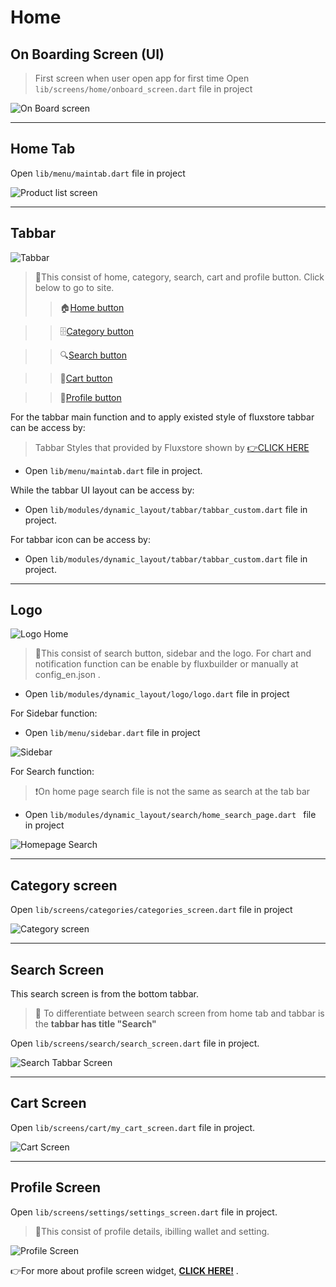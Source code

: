 # Home

## On Boarding Screen (UI)
> First screen when user open app for first time
 Open `lib/screens/home/onboard_screen.dart` file in project

  ![On Board screen](/img/onboard-screen.png)
  
-----
 ## Home Tab
 Open `lib/menu/maintab.dart` file in project

 ![Product list screen](/img/maintab.png)


-----
## Tabbar

 ![Tabbar](/img/tabbar.png)

> 🔲This consist of home, category, search, cart and profile button. Click below to go to site.
>>🏠[Home button](#home-tab)

>>🗄[Category button](category.md)

>>🔍[Search button](#search)

>>👜[Cart button](#cart-screen)

>>👤[Profile button](#profile-screen)

For the tabbar main function and to apply existed style of fluxstore tabbar can be access by:
> Tabbar Styles that provided by Fluxstore shown by [👉CLICK HERE](https://support.inspireui.com/help-center/articles/42/44/11/customize-ui-layout#7-dynamic-tabbar)
+ Open `lib/menu/maintab.dart` file in project.

While the tabbar UI layout can be access by:
+ Open `lib/modules/dynamic_layout/tabbar/tabbar_custom.dart` file in project.

For tabbar icon can be access by:
+ Open `lib/modules/dynamic_layout/tabbar/tabbar_custom.dart` file in project.

-----
## Logo 
 ![Logo Home](/img/logo-home.png)

> 🔲This consist of search button, sidebar and the logo. For chart and notification function can be enable by fluxbuilder or manually at config_en.json . 

+ Open `lib/modules/dynamic_layout/logo/logo.dart` file in project

For Sidebar function:

+ Open `lib/menu/sidebar.dart` file in project

![Sidebar](/img/sidebar.png)


<span id="search">For Search function:<span>

 > ❗On home page search file is not the same as search at the tab bar

+ Open `lib/modules/dynamic_layout/search/home_search_page.dart
` file in project

 ![Homepage Search](/img/search-home.png)

-----

## Category screen
Open ``lib/screens/categories/categories_screen.dart`` file in project

![Category screen](/img/category-screen.png)

-----

## Search Screen
This search screen is from the bottom tabbar.
>💠 To differentiate between search screen from home tab and tabbar is the **tabbar has title "Search"**

Open `lib/screens/search/search_screen.dart` file in project.

 ![Search Tabbar Screen](/img/search-tabbar.png)

-----
## Cart Screen
Open `lib/screens/cart/my_cart_screen.dart` file in project.

 ![Cart Screen](/img/my-cart-screen.png)

-----
## Profile Screen

Open `lib/screens/settings/settings_screen.dart` file in project.
> 🔲This consist of profile details, ibilling wallet and setting.

 ![Profile Screen](/img/profile-screen.png)

👉For more about profile screen widget, **[CLICK HERE!](profile.md)** .